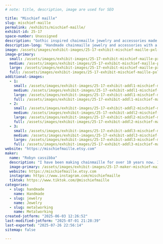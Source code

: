```yaml
---
# note: title, description, image are used for SEO

title: "Mischief maille"
slug: mischief-maille
permalink: /exhibits/mischief-maille/
exhibit-id: 25-17
space-number: Unassigned
description: "Gothic inspired chainmaille jewelry and accessories made from Anodized Aluminum and stainless steel."
description-long: "Handmade chainmaille jewelry and accessories with a Gothic feel. Everything is made from Anodized aluminum and stainless steel rings."
image: /assets/images/exhibit-images/25-17-exhibit-mischief-maille-pxl-20250313-232946342-4007-large.jpg
image-primary: 
  small: /assets/images/exhibit-images/25-17-exhibit-mischief-maille-pxl-20250313-232946342-4007-small.jpg
  medium: /assets/images/exhibit-images/25-17-exhibit-mischief-maille-pxl-20250313-232946342-4007-medium.jpg
  large: /assets/images/exhibit-images/25-17-exhibit-mischief-maille-pxl-20250313-232946342-4007-large.jpg
  full: /assets/images/exhibit-images/25-17-exhibit-mischief-maille-pxl-20250313-232946342-4007-full.jpg
additional-images: 
  - 1:
    small: /assets/images/exhibit-images/25-17-exhibit-addl1-mischief-maille-pxl-20250313-233028787-small.jpg
    medium: /assets/images/exhibit-images/25-17-exhibit-addl1-mischief-maille-pxl-20250313-233028787-medium.jpg
    large: /assets/images/exhibit-images/25-17-exhibit-addl1-mischief-maille-pxl-20250313-233028787-large.jpg
    full: /assets/images/exhibit-images/25-17-exhibit-addl1-mischief-maille-pxl-20250313-233028787-full.jpg
  - 2:
    small: /assets/images/exhibit-images/25-17-exhibit-addl2-mischief-maille-pxl-20250206-191935581-small.jpg
    medium: /assets/images/exhibit-images/25-17-exhibit-addl2-mischief-maille-pxl-20250206-191935581-medium.jpg
    large: /assets/images/exhibit-images/25-17-exhibit-addl2-mischief-maille-pxl-20250206-191935581-large.jpg
    full: /assets/images/exhibit-images/25-17-exhibit-addl2-mischief-maille-pxl-20250206-191935581-full.jpg
  - 3:
    small: /assets/images/exhibit-images/25-17-exhibit-addl3-mischief-maille-pxl-20250206-191944546-small.jpg
    medium: /assets/images/exhibit-images/25-17-exhibit-addl3-mischief-maille-pxl-20250206-191944546-medium.jpg
    large: /assets/images/exhibit-images/25-17-exhibit-addl3-mischief-maille-pxl-20250206-191944546-large.jpg
    full: /assets/images/exhibit-images/25-17-exhibit-addl3-mischief-maille-pxl-20250206-191944546-full.jpg
website: "https://mischiefmaille.etsy.com"
maker: 
  name: "Robyn cassibba"
  description: "I have been making chainmaille for over 10 years now. I am an old school goth and love incorporating that into my work."
  image-primary: /assets/images/exhibit-images/25-17-maker-mischief-maille-pxl-20250503-211047508-night-medium.jpg
  website: https://mischiefmaille.etsy.com
  instagram: https://www.instagram.com/mischiefmaille
  tiktok: https://www.tiktok.com/@mischiefmaille
categories: 
  - slug: handmade
    name: Handmade
  - slug: jewelry
    name: Jewelry
  - slug: metalworking
    name: Metalworking
created-jotform: "2025-06-03 12:26:52"
last-modified-jotform: "2025-07-01 21:28:39"
last-exported: "2025-07-26 22:56:14"
sitemap: false

---
```


